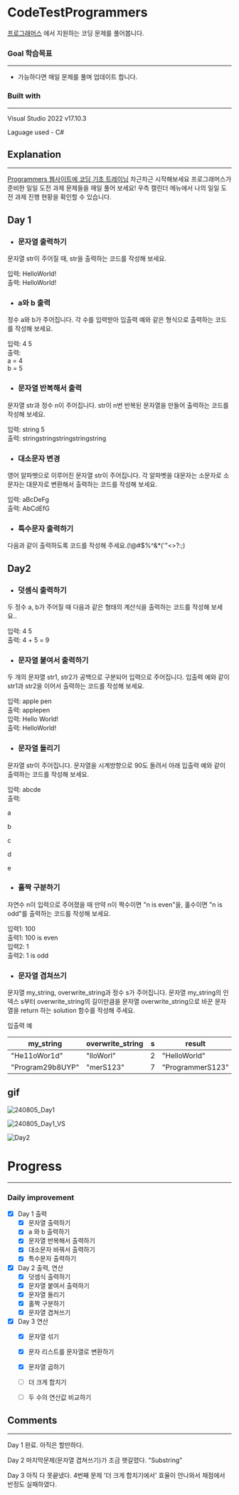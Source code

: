 # CodeTestProgrammers

[프로그래머스](https://school.programmers.co.kr/learn/challenges?order=recent&levels=1&languages=csharp) 에서 지원하는 코딩 문제를 풀어봅니다.

### Goal 학습목표

---

- 가능하다면 매일 문제를 풀며 업데이트 합니다.

### Built with

---

Visual Studio 2022 v17.10.3

Laguage used - C#

## Explanation

---

[Programmers 웹사이트에 코딩 기초 트레이닝](https://school.programmers.co.kr/learn/challenges/training?order=acceptance_desc) 
차근차근 시작해보세요
프로그래머스가 준비한 일일 도전 과제 문제들을 매일 풀어 보세요! 우측 캘린더 메뉴에서 나의 일일 도전 과제 진행 현황을 확인할 수 있습니다.

## Day 1
* ### 문자열 출력하기 
문자열 str이 주어질 때, str을 출력하는 코드를 작성해 보세요.

입력: HelloWorld!  
출력: HelloWorld!

* ### a와 b 출력  
정수 a와 b가 주어집니다. 각 수를 입력받아 입출력 예와 같은 형식으로 출력하는 코드를 작성해 보세요.

입력: 4 5         
출력:         
a = 4       
b = 5

* ### 문자열 반복해서 출력  
문자열 str과 정수 n이 주어집니다. str이 n번 반복된 문자열을 만들어 출력하는 코드를 작성해 보세요.

입력: string 5  
출력: stringstringstringstringstring

* ### 대소문자 변경  
영어 알파벳으로 이루어진 문자열 str이 주어집니다. 각 알파벳을 대문자는 소문자로 소문자는 대문자로 변환해서 출력하는 코드를 작성해 보세요.

입력: aBcDeFg  
출력: AbCdEfG

* ### 특수문자 출력하기  
다음과 같이 출력하도록 코드를 작성해 주세요.(!@#$%^&*(\'"<>?:;)

## Day2
* ### 덧셈식 출력하기  
두 정수 a, b가 주어질 때 다음과 같은 형태의 계산식을 출력하는 코드를 작성해 보세요..

입력: 4 5  
출력: 4 + 5 = 9

* ### 문자열 붙여서 출력하기  
두 개의 문자열 str1, str2가 공백으로 구분되어 입력으로 주어집니다.
입출력 예와 같이 str1과 str2을 이어서 출력하는 코드를 작성해 보세요.

입력: apple pen  
출력: applepen   
입력: Hello World!  
출력: HelloWorld!


* ### 문자열 돌리기  
문자열 str이 주어집니다.
문자열을 시계방향으로 90도 돌려서 아래 입출력 예와 같이 출력하는 코드를 작성해 보세요.

입력: abcde  
출력: 

a

b

c

d

e


* ### 홀짝 구분하기  
자연수 n이 입력으로 주어졌을 때 만약 n이 짝수이면 "n is even"을, 홀수이면 "n is odd"를 출력하는 코드를 작성해 보세요.

입력1: 100  
출력1: 100 is even   
입력2: 1  
출력2: 1 is odd


* ### 문자열 겹쳐쓰기  
문자열 my_string, overwrite_string과 정수 s가 주어집니다. 문자열 my_string의 인덱스 s부터 overwrite_string의 길이만큼을 문자열 overwrite_string으로 바꾼 문자열을 return 하는 solution 함수를 작성해 주세요.

입출력 예

| my_string | overwrite_string | s | result |
| --- | --- | --- | --- |
| "He11oWor1d" | "lloWorl" | 2 | "HelloWorld" |
| "Program29b8UYP" | "merS123" | 7 | "ProgrammerS123" |


gif
---- 
![240805_Day1](https://github.com/user-attachments/assets/aaf77dc6-abe1-4eaa-8307-102d4df1f5ba)

![240805_Day1_VS](https://github.com/user-attachments/assets/eb5d1c9c-fe13-42da-aa96-3ec79c897103)

![Day2](https://github.com/user-attachments/assets/89685d11-8993-4eb8-ab2e-0cde1f41c20c)


# Progress

---

### Daily improvement

- [x]  Day 1 출력
    - [x]  문자열 출력하기
    - [x]  a 와 b 출력하기
    - [x]  문자열 반복해서 출력하기
    - [x]  대소문자 바꿔서 출력하기
    - [x]  특수문자 출력하기
- [x]  Day 2 출력, 연산
    - [x]  덧셈식 출력하기
    - [x]  문자열 붙여서 출력하기
    - [x]  문자열 돌리기
    - [x]  홀짝 구분하기
    - [x]  문자열 겹쳐쓰기
- [x]  Day 3 연산
    - [x]  문자열 섞기
    - [x]  문자 리스트를 문자열로 변환하기
    - [x]  문자열 곱하기
    - [ ]  더 크게 합치기
    - [ ]  두 수의 연산값 비교하기


## Comments

---

Day 1 완료. 아직은 할만하다.

Day 2 마지막문제(문자열 겹쳐쓰기)가 조금 햇갈렸다. "Substring" 

Day 3 아직 다 못끝냈다. 4번째 문제 '더 크게 합치기에서' 효율이 안나와서 채점에서 반정도 실패하였다.
